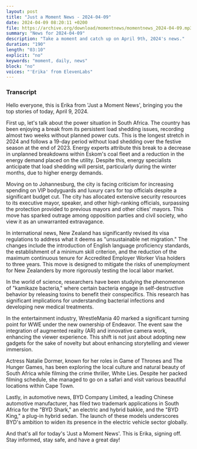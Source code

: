 ```yaml
---
layout: post
title: "Just a Moment News - 2024-04-09"
date: 2024-04-09 08:20:11 +0200
file: https://archive.org/download/momentnews/momentnews_2024-04-09.mp3
summary: "News for 2024-04-09"
description: "Take a moment and catch up on April 9th, 2024's news."
duration: "190"
length: "03:10"
explicit: "no"
keywords: "moment, daily, news"
block: "no"
voices: "'Erika' from ElevenLabs"
---
```


### Transcript

Hello everyone, this is Erika from 'Just a Moment News', bringing you the top stories of today, April 9, 2024. 

First up, let's talk about the power situation in South Africa. The country has been enjoying a break from its persistent load shedding issues, recording almost two weeks without planned power cuts. This is the longest stretch in 2024 and follows a 19-day period without load shedding over the festive season at the end of 2023. Energy experts attribute this break to a decrease in unplanned breakdowns within Eskom's coal fleet and a reduction in the energy demand placed on the utility. Despite this, energy specialists anticipate that load shedding will persist, particularly during the winter months, due to higher energy demands. 

Moving on to Johannesburg, the city is facing criticism for increasing spending on VIP bodyguards and luxury cars for top officials despite a significant budget cut. The city has allocated extensive security resources to its executive mayor, speaker, and other high-ranking officials, surpassing the protection provided to previous mayors and other cities' mayors. This move has sparked outrage among opposition parties and civil society, who view it as an unwarranted extravagance.

In international news, New Zealand has significantly revised its visa regulations to address what it deems as "unsustainable net migration." The changes include the introduction of English language proficiency standards, the establishment of a minimum skill criterion, and the reduction of the maximum continuous tenure for Accredited Employer Worker Visa holders to three years. This move is designed to mitigate the risks of unemployment for New Zealanders by more rigorously testing the local labor market. 

In the world of science, researchers have been studying the phenomenon of "kamikaze bacteria," where certain bacteria engage in self-destructive behavior by releasing toxins to benefit their conspecifics. This research has significant implications for understanding bacterial infections and developing new medical treatments.

In the entertainment industry, WrestleMania 40 marked a significant turning point for WWE under the new ownership of Endeavor. The event saw the integration of augmented reality (AR) and innovative camera work, enhancing the viewer experience. This shift is not just about adopting new gadgets for the sake of novelty but about enhancing storytelling and viewer immersion. 

Actress Natalie Dormer, known for her roles in Game of Thrones and The Hunger Games, has been exploring the local culture and natural beauty of South Africa while filming the crime thriller, White Lies. Despite her packed filming schedule, she managed to go on a safari and visit various beautiful locations within Cape Town.

Lastly, in automotive news, BYD Company Limited, a leading Chinese automotive manufacturer, has filed two trademark applications in South Africa for the "BYD Shark," an electric and hybrid bakkie, and the "BYD King," a plug-in hybrid sedan. The launch of these models underscores BYD's ambition to widen its presence in the electric vehicle sector globally.

And that's all for today's 'Just a Moment News'. This is Erika, signing off. Stay informed, stay safe, and have a great day!
